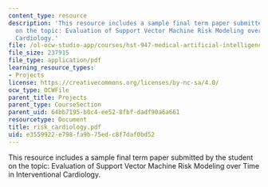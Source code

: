 ```yaml
---
content_type: resource
description: 'This resource includes a sample final term paper submitted by the student
  on the topic: Evaluation of Support Vector Machine Risk Modeling over Time in Interventional
  Cardiology.'
file: /ol-ocw-studio-app/courses/hst-947-medical-artificial-intelligence-spring-2005/e3559922e798fa9b75edc8f7daf0bd52_risk_cardiology.pdf
file_size: 237915
file_type: application/pdf
learning_resource_types:
- Projects
license: https://creativecommons.org/licenses/by-nc-sa/4.0/
ocw_type: OCWFile
parent_title: Projects
parent_type: CourseSection
parent_uid: 64bb7195-b0c4-ee52-8fbf-dadf90a6a661
resourcetype: Document
title: risk_cardiology.pdf
uid: e3559922-e798-fa9b-75ed-c8f7daf0bd52
---
```

This resource includes a sample final term paper submitted by the student on the topic: Evaluation of Support Vector Machine Risk Modeling over Time in Interventional Cardiology.